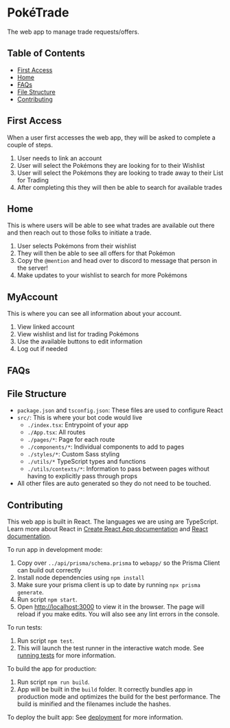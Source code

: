 # PokéTrade
The web app to manage trade requests/offers.

## Table of Contents
- [First Access](#first-access)
- [Home](#home)
- [FAQs](#faqs)
- [File Structure](#file-structure)
- [Contributing](#contributing)

## First Access
When a user first accesses the web app, they will be asked to complete a couple of steps.
1. User needs to link an account
2. User will select the Pokémons they are looking for to their Wishlist
3. User will select the Pokémons they are looking to trade away to their List for Trading
4. After completing this they will then be able to search for available trades

## Home
This is where users will be able to see what trades are available out there and then reach out to those folks to initiate a trade.
1. User selects Pokémons from their wishlist
2. They will then be able to see all offers for that Pokémon
3. Copy the `@mention` and head over to discord to message that person in the server!
4. Make updates to your wishlist to search for more Pokémons

## MyAccount
This is where you can see all information about your account.
1. View linked account
2. View wishlist and list for trading Pokémons
3. Use the available buttons to edit information
4. Log out if needed

## FAQs


## File Structure
- `package.json` and `tsconfig.json`: These files are used to configure React
- `src/`: This is where your bot code would live
   - `./index.tsx`: Entrypoint of your app
   - `./App.tsx`: All routes
   - `./pages/*`: Page for each route
   - `./components/*`: Individual components to add to pages
   - `./styles/*`: Custom Sass styling
   - `./utils/*` TypeScript types and functions
   - `./utils/contexts/*`: Information to pass between pages without having to explicitly pass through props
- All other files are auto generated so they do not need to be touched.

## Contributing
This web app is built in React.
The languages we are using are TypeScript.
Learn more about React in [Create React App documentation](https://facebook.github.io/create-react-app/docs/getting-started) and [React documentation](https://reactjs.org/).


To run app in development mode:
1. Copy over `../api/prisma/schema.prisma` to `webapp/` so the Prisma Client can build out correctly
2. Install node dependencies using `npm install`
3. Make sure your prisma client is up to date by running `npx prisma generate`.
4. Run script `npm start`.
5. Open [http://localhost:3000](http://localhost:3000) to view it in the browser.
The page will reload if you make edits.
You will also see any lint errors in the console.

To run tests:
1. Run script `npm test`.
2. This will launch the test runner in the interactive watch mode.
See [running tests](https://facebook.github.io/create-react-app/docs/running-tests) for more information.

To build the app for production:
1. Run script `npm run build`.
2. App will be built in the `build` folder.
It correctly bundles app in production mode and optimizes the build for the best performance.
The build is minified and the filenames include the hashes.

To deploy the built app:
See [deployment](https://facebook.github.io/create-react-app/docs/deployment) for more information.
